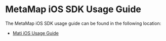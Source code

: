 # MetaMap iOS SDK Usage Guide


The MetaMap iOS SDK usage guide can be found in the following location:

* [Mati iOS Usage Guide](docs/mati-ios.md)
